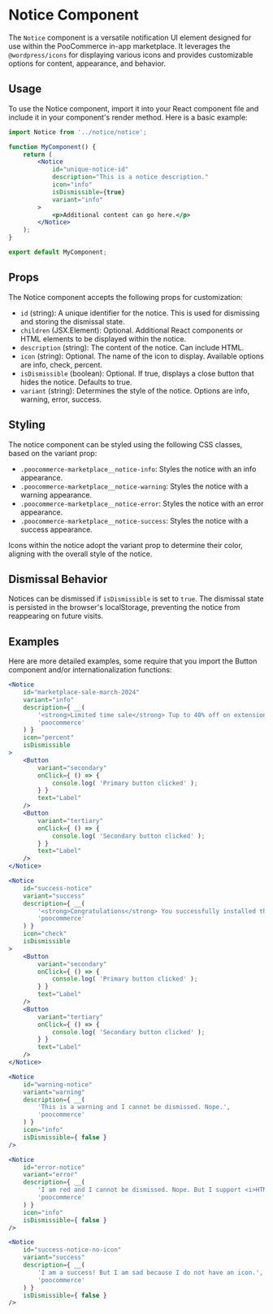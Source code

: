 # Notice Component

The `Notice` component is a versatile notification UI element designed for use within the PooCommerce in-app marketplace.
It leverages the `@wordpress/icons` for displaying various icons and provides customizable options for content, appearance, and behavior.

## Usage

To use the Notice component, import it into your React component file and include it in your component's render method. Here is a basic example:

```jsx
import Notice from '../notice/notice';

function MyComponent() {
	return (
		<Notice
			id="unique-notice-id"
			description="This is a notice description."
			icon="info"
			isDismissible={true}
			variant="info"
		>
			<p>Additional content can go here.</p>
		</Notice>
	);
}

export default MyComponent;
```

## Props

The Notice component accepts the following props for customization:

- `id` (string): A unique identifier for the notice. This is used for dismissing and storing the dismissal state.
- `children` (JSX.Element): Optional. Additional React components or HTML elements to be displayed within the notice.
- `description` (string): The content of the notice. Can include HTML.
- `icon` (string): Optional. The name of the icon to display. Available options are info, check, percent.
- `isDismissible` (boolean): Optional. If true, displays a close button that hides the notice. Defaults to true.
- `variant` (string): Determines the style of the notice. Options are info, warning, error, success.

## Styling

The notice component can be styled using the following CSS classes, based on the variant prop:

- `.poocommerce-marketplace__notice-info`: Styles the notice with an info appearance.
- `.poocommerce-marketplace__notice-warning`: Styles the notice with a warning appearance.
- `.poocommerce-marketplace__notice-error`: Styles the notice with an error appearance.
- `.poocommerce-marketplace__notice-success`: Styles the notice with a success appearance.

Icons within the notice adopt the variant prop to determine their color, aligning with the overall style of the notice.

## Dismissal Behavior

Notices can be dismissed if `isDismissible` is set to `true`. The dismissal state is persisted in the browser's localStorage, preventing the notice from reappearing on future visits.

## Examples

Here are more detailed examples, some require that you import the Button component and/or internationalization functions:

```jsx
<Notice
	id="marketplace-sale-march-2024"
	variant="info"
	description={ __(
		'<strong>Limited time sale</strong> Tup to 40% off on extensions and themes. Sale ends March 29 at 2pm UTC.',
		'poocommerce'
	) }
	icon="percent"
	isDismissible
>
	<Button
		variant="secondary"
		onClick={ () => {
			console.log( 'Primary button clicked' );
		} }
		text="Label"
	/>
	<Button
		variant="tertiary"
		onClick={ () => {
			console.log( 'Secondary button clicked' );
		} }
		text="Label"
	/>
</Notice>
```

```jsx
<Notice
	id="success-notice"
	variant="success"
	description={ __(
		'<strong>Congratulations</strong> You successfully installed the plugin.',
		'poocommerce'
	) }
	icon="check"
	isDismissible
>
	<Button
		variant="secondary"
		onClick={ () => {
			console.log( 'Primary button clicked' );
		} }
		text="Label"
	/>
	<Button
		variant="tertiary"
		onClick={ () => {
			console.log( 'Secondary button clicked' );
		} }
		text="Label"
	/>
</Notice>
```

```jsx
<Notice
	id="warning-notice"
	variant="warning"
	description={ __(
		'This is a warning and I cannot be dismissed. Nope.',
		'poocommerce'
	) }
	icon="info"
	isDismissible={ false }
/>

<Notice
	id="error-notice"
	variant="error"
	description={ __(
		'I am red and I cannot be dismissed. Nope. But I support <i>HTML</i> <strong>tags</strong>. So <a href="#">I can have links</a>.',
		'poocommerce'
	) }
	icon="info"
	isDismissible={ false }
/>
```

```jsx
<Notice
	id="success-notice-no-icon"
	variant="success"
	description={ __(
		'I am a success! But I am sad because I do not have an icon.',
		'poocommerce'
	) }
	isDismissible={ false }
/>
```
